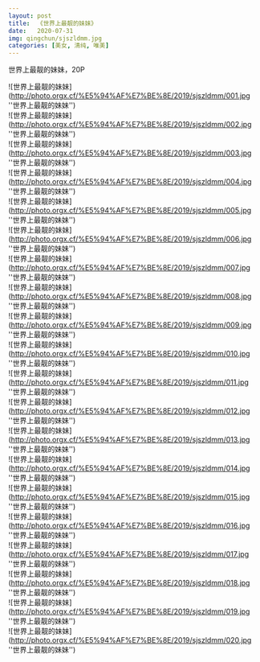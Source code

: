 ```yaml
---
layout: post
title:  《世界上最靓的妹妹》
date:   2020-07-31
img: qingchun/sjszldmm.jpg
categories: [美女, 清纯, 唯美]
---
```


世界上最靓的妹妹，20P

![世界上最靓的妹妹](http://photo.orgx.cf/%E5%94%AF%E7%BE%8E/2019/sjszldmm/001.jpg ''世界上最靓的妹妹'') <br>
![世界上最靓的妹妹](http://photo.orgx.cf/%E5%94%AF%E7%BE%8E/2019/sjszldmm/002.jpg ''世界上最靓的妹妹'') <br>
![世界上最靓的妹妹](http://photo.orgx.cf/%E5%94%AF%E7%BE%8E/2019/sjszldmm/003.jpg ''世界上最靓的妹妹'') <br>
![世界上最靓的妹妹](http://photo.orgx.cf/%E5%94%AF%E7%BE%8E/2019/sjszldmm/004.jpg ''世界上最靓的妹妹'') <br>
![世界上最靓的妹妹](http://photo.orgx.cf/%E5%94%AF%E7%BE%8E/2019/sjszldmm/005.jpg ''世界上最靓的妹妹'') <br>
![世界上最靓的妹妹](http://photo.orgx.cf/%E5%94%AF%E7%BE%8E/2019/sjszldmm/006.jpg ''世界上最靓的妹妹'') <br>
![世界上最靓的妹妹](http://photo.orgx.cf/%E5%94%AF%E7%BE%8E/2019/sjszldmm/007.jpg ''世界上最靓的妹妹'') <br>
![世界上最靓的妹妹](http://photo.orgx.cf/%E5%94%AF%E7%BE%8E/2019/sjszldmm/008.jpg ''世界上最靓的妹妹'') <br>
![世界上最靓的妹妹](http://photo.orgx.cf/%E5%94%AF%E7%BE%8E/2019/sjszldmm/009.jpg ''世界上最靓的妹妹'') <br>
![世界上最靓的妹妹](http://photo.orgx.cf/%E5%94%AF%E7%BE%8E/2019/sjszldmm/010.jpg ''世界上最靓的妹妹'') <br>
![世界上最靓的妹妹](http://photo.orgx.cf/%E5%94%AF%E7%BE%8E/2019/sjszldmm/011.jpg ''世界上最靓的妹妹'') <br>
![世界上最靓的妹妹](http://photo.orgx.cf/%E5%94%AF%E7%BE%8E/2019/sjszldmm/012.jpg ''世界上最靓的妹妹'') <br>
![世界上最靓的妹妹](http://photo.orgx.cf/%E5%94%AF%E7%BE%8E/2019/sjszldmm/013.jpg ''世界上最靓的妹妹'') <br>
![世界上最靓的妹妹](http://photo.orgx.cf/%E5%94%AF%E7%BE%8E/2019/sjszldmm/014.jpg ''世界上最靓的妹妹'') <br>
![世界上最靓的妹妹](http://photo.orgx.cf/%E5%94%AF%E7%BE%8E/2019/sjszldmm/015.jpg ''世界上最靓的妹妹'') <br>
![世界上最靓的妹妹](http://photo.orgx.cf/%E5%94%AF%E7%BE%8E/2019/sjszldmm/016.jpg ''世界上最靓的妹妹'') <br>
![世界上最靓的妹妹](http://photo.orgx.cf/%E5%94%AF%E7%BE%8E/2019/sjszldmm/017.jpg ''世界上最靓的妹妹'') <br>
![世界上最靓的妹妹](http://photo.orgx.cf/%E5%94%AF%E7%BE%8E/2019/sjszldmm/018.jpg ''世界上最靓的妹妹'') <br>
![世界上最靓的妹妹](http://photo.orgx.cf/%E5%94%AF%E7%BE%8E/2019/sjszldmm/019.jpg ''世界上最靓的妹妹'') <br>
![世界上最靓的妹妹](http://photo.orgx.cf/%E5%94%AF%E7%BE%8E/2019/sjszldmm/020.jpg ''世界上最靓的妹妹'') <br>



